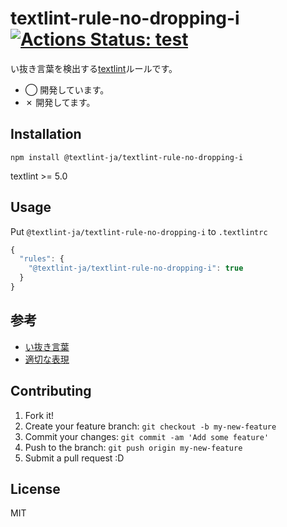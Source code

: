 # textlint-rule-no-dropping-i [![Actions Status: test](https://github.com/textlint-ja/textlint-rule-no-dropping-i/workflows/test/badge.svg)](https://github.com/textlint-ja/textlint-rule-no-dropping-i/actions?query=workflow%3A"test")

い抜き言葉を検出する[textlint](https://github.com/textlint/textlint "textlint")ルールです。

- ◯ 開発しています。
- ✗ 開発してます。

## Installation

    npm install @textlint-ja/textlint-rule-no-dropping-i

textlint >= 5.0

## Usage

Put `@textlint-ja/textlint-rule-no-dropping-i` to `.textlintrc`

```js
{
  "rules": {
    "@textlint-ja/textlint-rule-no-dropping-i": true
  }
}
```

## 参考

- [い抜き言葉](https://www.students.keio.ac.jp/hy/law/class/registration/files/a1399948036427.pdf)
- [適切な表現](https://www.nhk.or.jp/kokokoza/tv/basickokugo/archive/basic_kokugo_20.pdf)

## Contributing

1. Fork it!
2. Create your feature branch: `git checkout -b my-new-feature`
3. Commit your changes: `git commit -am 'Add some feature'`
4. Push to the branch: `git push origin my-new-feature`
5. Submit a pull request :D

## License

MIT

